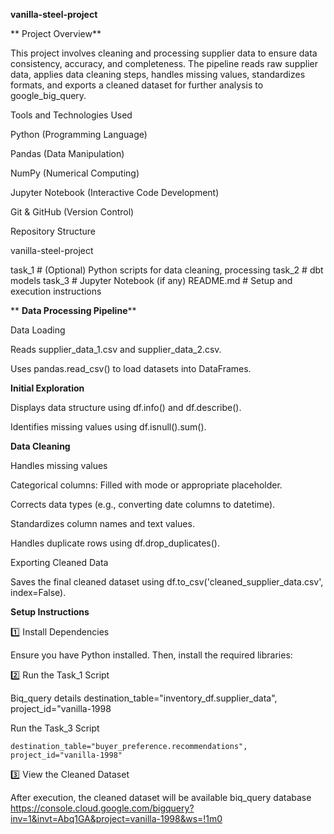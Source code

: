 **vanilla-steel-project**

** Project Overview**

This project involves cleaning and processing supplier data to ensure data consistency, accuracy, and completeness. The pipeline reads raw supplier data, applies data cleaning steps, handles missing values, standardizes formats, and exports a cleaned dataset for further analysis to google_big_query.

Tools and Technologies Used

Python (Programming Language)

Pandas (Data Manipulation)

NumPy (Numerical Computing)

Jupyter Notebook (Interactive Code Development)

Git & GitHub (Version Control)

Repository Structure

vanilla-steel-project
 
 task_1                # (Optional) Python scripts for data cleaning, processing
 task_2             # dbt models 
 task_3          # Jupyter Notebook (if any)
 README.md               # Setup and execution instructions

** **Data Processing Pipeline****

Data Loading

Reads supplier_data_1.csv and supplier_data_2.csv.

Uses pandas.read_csv() to load datasets into DataFrames.

**Initial Exploration**

Displays data structure using df.info() and df.describe().

Identifies missing values using df.isnull().sum().

**Data Cleaning**

Handles missing values

Categorical columns: Filled with mode or appropriate placeholder.

Corrects data types (e.g., converting date columns to datetime).

Standardizes column names and text values.

Handles duplicate rows using df.drop_duplicates().

Exporting Cleaned Data

Saves the final cleaned dataset using df.to_csv('cleaned_supplier_data.csv', index=False).

**Setup Instructions**

1️⃣ Install Dependencies

Ensure you have Python installed. Then, install the required libraries:

2️⃣ Run the Task_1 Script

Biq_query details 
	destination_table="inventory_df.supplier_data",
	project_id="vanilla-1998

Run the Task_3 Script

	destination_table="buyer_preference.recommendations",
	project_id="vanilla-1998"

3️⃣ View the Cleaned Dataset

After execution, the cleaned dataset will be available biq_query database
https://console.cloud.google.com/bigquery?inv=1&invt=Abq1GA&project=vanilla-1998&ws=!1m0






